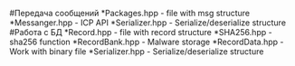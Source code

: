 #Передача сообщений
*Packages.hpp - file with msg structure
*Messanger.hpp - ICP API
*Serializer.hpp - Serialize/deserialize structure
#Работа с БД
*Record.hpp - file with record structure
*SHA256.hpp - sha256 function
*RecordBank.hpp - Malware storage
*RecordData.hpp - Work with binary file
*Serializer.hpp - Serialize/deserialize structure